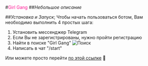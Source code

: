#<span style="color:DeepPink">Girl Gang</span>
##*Небольшое описание* 


##*Установка и Запуск*;
Чтобы начать пользоваться ботом, Вам необходимо выполнить 4 простых шага:
1. Установить мессенджер Telegram
2. Если Вы не зарегистрированы, нужно пройти регистрацию
3. Найти в поиске "Girl Gang"
   ![Поиск]([/AriGasper/Girl-Gang-Bot/blob/master/изображение_2023-12-19_045813435.png](https://github.com/AriGasper/Girl-Gang-Bot/blob/master/изображение_2023-12-19_045813435.png))
4. Написать в чат "/start"
   
Или можете просто перейти [по этой ссылке](https://t.me/Girl_Gang_Bot) :sparkling_heart:
